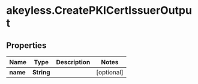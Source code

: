 # akeyless.CreatePKICertIssuerOutput

## Properties

Name | Type | Description | Notes
------------ | ------------- | ------------- | -------------
**name** | **String** |  | [optional] 


